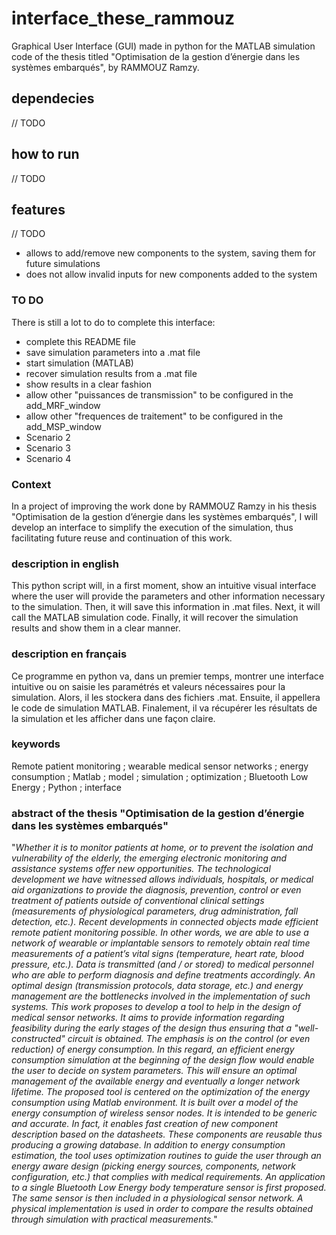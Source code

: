 # interface_these_rammouz
Graphical User Interface (GUI) made in python for the MATLAB simulation code of the thesis titled "Optimisation de la gestion d’énergie dans les systèmes embarqués", by RAMMOUZ Ramzy.

## dependecies
// TODO

## how to run
// TODO

## features

// TODO
- allows to add/remove new components to the system, saving them for future simulations
- does not allow invalid inputs for new components added to the system

### TO DO

There is still a lot to do to complete this interface:
- complete this README file
- save simulation parameters into a .mat file
- start simulation (MATLAB)
- recover simulation results from a .mat file
- show results in a clear fashion
- allow other "puissances de transmission" to be configured in the add_MRF_window
- allow other "frequences de traitement" to be configured in the add_MSP_window
- Scenario 2
- Scenario 3
- Scenario 4

### Context
In a project of improving the work done by RAMMOUZ Ramzy in his thesis "Optimisation de la gestion d’énergie dans les systèmes embarqués", I will develop an interface to simplify the execution of the simulation, thus facilitating future reuse and continuation of this work.

### description in english
This python script will, in a first moment, show an intuitive visual interface where the user will provide the parameters and other information necessary to the simulation. Then, it will save this information in .mat files. Next, it will call the MATLAB simulation code. Finally, it will recover the simulation results and show them in a clear manner.

### description en français
Ce programme en python va, dans un premier temps, montrer une interface intuitive ou on saisie les paramétrés et valeurs nécessaires pour la simulation. Alors, il les stockera dans des fichiers .mat. Ensuite, il appellera le code de simulation MATLAB. Finalement, il va récupérer les résultats de la simulation et les afficher dans une façon claire.

### keywords
Remote patient monitoring ; wearable medical sensor networks ; energy consumption ; Matlab ; model ; simulation ; optimization ; Bluetooth Low Energy ;
Python ; interface

### abstract of the thesis "Optimisation de la gestion d’énergie dans les systèmes embarqués"
"*Whether it is to monitor patients at home, or to prevent the isolation and
vulnerability of the elderly, the emerging electronic monitoring and assistance
systems offer new opportunities. The technological development we have
witnessed allows individuals, hospitals, or medical aid organizations to provide
the diagnosis, prevention, control or even treatment of patients outside of
conventional clinical settings (measurements of physiological parameters, drug
administration, fall detection, etc.).
Recent developments in connected objects made efficient remote
patient monitoring possible. In other words, we are able to use a network of
wearable or implantable sensors to remotely obtain real time measurements of a
patient’s vital signs (temperature, heart rate, blood pressure, etc.). Data is
transmitted (and / or stored) to medical personnel who are able to perform
diagnosis and define treatments accordingly. An optimal design (transmission
protocols, data storage, etc.) and energy management are the bottlenecks
involved in the implementation of such systems.
This work proposes to develop a tool to help in the design of medical
sensor networks. It aims to provide information regarding feasibility during the
early stages of the design thus ensuring that a "well-constructed" circuit is
obtained. The emphasis is on the control (or even reduction) of energy
consumption.
In this regard, an efficient energy consumption simulation at the
beginning of the design flow would enable the user to decide on system
parameters. This will ensure an optimal management of the available energy
and eventually a longer network lifetime. The proposed tool is centered on the
optimization of the energy consumption using Matlab environment. It is built
over a model of the energy consumption of wireless sensor nodes. It is intended
to be generic and accurate. In fact, it enables fast creation of new component
description based on the datasheets. These components are reusable thus
producing a growing database. In addition to energy consumption estimation,
the tool uses optimization routines to guide the user through an energy aware
design (picking energy sources, components, network configuration, etc.) that
complies with medical requirements. An application to a single Bluetooth Low
Energy body temperature sensor is first proposed. The same sensor is then
included in a physiological sensor network. A physical implementation is used
in order to compare the results obtained through simulation with practical
measurements.*"
